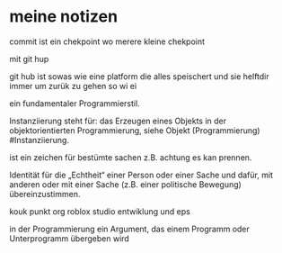 # meine notizen

commit ist ein chekpoint
wo merere kleine chekpoint

mit git hup


git hub ist sowas wie eine platform die alles speischert und sie helftdir immer um zurük zu gehen so wi ei 


ein fundamentaler Programmierstil.

Instanziierung steht für: das Erzeugen eines Objekts in der objektorientierten Programmierung, siehe Objekt (Programmierung) #Instanziierung.

ist ein zeichen für bestümte sachen z.B. achtung es kan prennen.

Identität für die „Echtheit“ einer Person oder einer Sache und dafür, mit anderen oder mit einer Sache (z.B. einer politische Bewegung) übereinzustimmen.

kouk punkt org
roblox studio
entwiklung und eps

 in der Programmierung ein Argument, das einem Programm oder Unterprogramm übergeben wird




## 